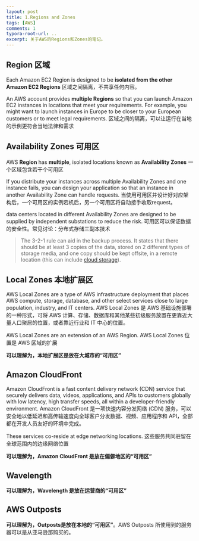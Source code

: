 ```yaml
---
layout: post
title: 1.Regions and Zones
tags: [AWS]
comments: 1
typora-root-url: ..
excerpt: 关于AWS的Regions和Zones的笔记。
---
```




## Region 区域

Each Amazon EC2 Region is designed to be **isolated from the other Amazon EC2 Regions** 区域之间隔离，不共享任何内容。

An AWS account provides **multiple Regions** so that you can launch Amazon EC2 instances in locations that meet your requirements. For example, you might want to launch instances in Europe to be closer to your European customers or to meet legal requirements.  区域之间的隔离，可以让运行在当地的示例更符合当地法律和需求

## Availability Zones 可用区

AWS **Region** has **multiple**, isolated locations known as **Availability Zones** 一个区域包含若干个可用区

If you distribute your instances across multiple Availability Zones and one instance fails, you can design your application so that an instance in another Availability Zone can handle requests. 当使用可用区并设计好对应架构后，一个可用区的实例宕机后，另一个可用区将自动接手收取request。

data centers located in different Availability Zones are designed to be supplied by independent substations to reduce the risk.  可用区可以保证数据的安全性。常见讨论：分布式存储三副本技术

> The 3-2-1 rule can aid in the backup process. It states that there should be at least 3 copies of the data, stored on 2 different types of storage media, and one copy should be kept offsite, in a remote location (this can include [cloud storage](https://en.wikipedia.org/wiki/Cloud_storage)). 

## Local Zones 本地扩展区

AWS Local Zones are a type of AWS infrastructure deployment that places AWS compute, storage, database, and other select services close to large population, industry, and IT centers. AWS Local Zones 是 AWS 基础设施部署的一种形式，可将 AWS 计算、存储、数据库和其他某些初级服务放置在更靠近大量人口聚居的位置，或者靠近行业和 IT 中心的位置。

AWS Local Zones are an extension of an AWS Region. AWS Local Zones 位置是 AWS 区域的扩展

**可以理解为，本地扩展区是放在大城市的“可用区”**

## Amazon CloudFront

Amazon CloudFront is a fast content delivery network (CDN) service that securely delivers data, videos, applications, and APIs to customers globally with low latency, high transfer speeds, all within a developer-friendly environment. Amazon CloudFront 是一项快速内容分发网络 (CDN) 服务，可以安全地以低延迟和高传输速度向全球客户分发数据、视频、应用程序和 API，全部都在开发人员友好的环境中完成。

These services co-reside at edge networking locations. 这些服务共同驻留在全球范围内的边缘网络位置

**可以理解为，Amazon CloudFront 是放在偏僻地区的“可用区”**

## Wavelength 

**可以理解为，Wavelength 是放在运营商的“可用区”**

## AWS Outposts

**可以理解为，Outposts是放在本地的“可用区”**。AWS Outposts 所使用到的服务器可以是从亚马逊那购买的。